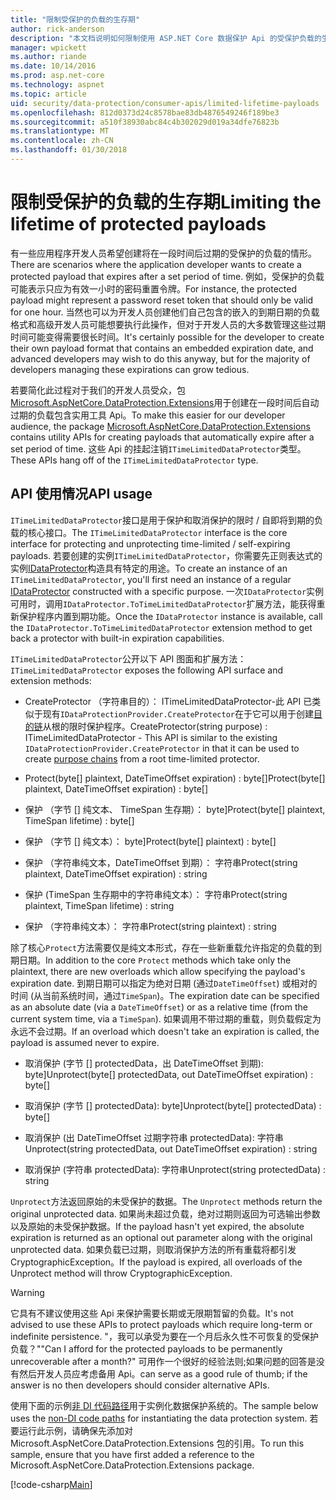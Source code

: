 ```yaml
---
title: "限制受保护的负载的生存期"
author: rick-anderson
description: "本文档说明如何限制使用 ASP.NET Core 数据保护 Api 的受保护负载的生存期。"
manager: wpickett
ms.author: riande
ms.date: 10/14/2016
ms.prod: asp.net-core
ms.technology: aspnet
ms.topic: article
uid: security/data-protection/consumer-apis/limited-lifetime-payloads
ms.openlocfilehash: 812d0373d24c8578bae83db4876549246f189be3
ms.sourcegitcommit: a510f38930abc84c4b302029d019a34dfe76823b
ms.translationtype: MT
ms.contentlocale: zh-CN
ms.lasthandoff: 01/30/2018
---
```

# <a name="limiting-the-lifetime-of-protected-payloads"></a><span data-ttu-id="56968-103">限制受保护的负载的生存期</span><span class="sxs-lookup"><span data-stu-id="56968-103">Limiting the lifetime of protected payloads</span></span>

<span data-ttu-id="56968-104">有一些应用程序开发人员希望创建将在一段时间后过期的受保护的负载的情形。</span><span class="sxs-lookup"><span data-stu-id="56968-104">There are scenarios where the application developer wants to create a protected payload that expires after a set period of time.</span></span> <span data-ttu-id="56968-105">例如，受保护的负载可能表示只应为有效一小时的密码重置令牌。</span><span class="sxs-lookup"><span data-stu-id="56968-105">For instance, the protected payload might represent a password reset token that should only be valid for one hour.</span></span> <span data-ttu-id="56968-106">当然也可以为开发人员创建他们自己包含的嵌入的到期日期的负载格式和高级开发人员可能想要执行此操作，但对于开发人员的大多数管理这些过期时间可能变得需要很长时间。</span><span class="sxs-lookup"><span data-stu-id="56968-106">It's certainly possible for the developer to create their own payload format that contains an embedded expiration date, and advanced developers may wish to do this anyway, but for the majority of developers managing these expirations can grow tedious.</span></span>

<span data-ttu-id="56968-107">若要简化此过程对于我们的开发人员受众，包[Microsoft.AspNetCore.DataProtection.Extensions](https://www.nuget.org/packages/Microsoft.AspNetCore.DataProtection.Extensions/)用于创建在一段时间后自动过期的负载包含实用工具 Api。</span><span class="sxs-lookup"><span data-stu-id="56968-107">To make this easier for our developer audience, the package [Microsoft.AspNetCore.DataProtection.Extensions](https://www.nuget.org/packages/Microsoft.AspNetCore.DataProtection.Extensions/) contains utility APIs for creating payloads that automatically expire after a set period of time.</span></span> <span data-ttu-id="56968-108">这些 Api 的挂起注销`ITimeLimitedDataProtector`类型。</span><span class="sxs-lookup"><span data-stu-id="56968-108">These APIs hang off of the `ITimeLimitedDataProtector` type.</span></span>

## <a name="api-usage"></a><span data-ttu-id="56968-109">API 使用情况</span><span class="sxs-lookup"><span data-stu-id="56968-109">API usage</span></span>

<span data-ttu-id="56968-110">`ITimeLimitedDataProtector`接口是用于保护和取消保护的限时 / 自即将到期的负载的核心接口。</span><span class="sxs-lookup"><span data-stu-id="56968-110">The `ITimeLimitedDataProtector` interface is the core interface for protecting and unprotecting time-limited / self-expiring payloads.</span></span> <span data-ttu-id="56968-111">若要创建的实例`ITimeLimitedDataProtector`，你需要先正则表达式的实例[IDataProtector](overview.md)构造具有特定的用途。</span><span class="sxs-lookup"><span data-stu-id="56968-111">To create an instance of an `ITimeLimitedDataProtector`, you'll first need an instance of a regular [IDataProtector](overview.md) constructed with a specific purpose.</span></span> <span data-ttu-id="56968-112">一次`IDataProtector`实例可用时，调用`IDataProtector.ToTimeLimitedDataProtector`扩展方法，能获得重新保护程序内置到期功能。</span><span class="sxs-lookup"><span data-stu-id="56968-112">Once the `IDataProtector` instance is available, call the `IDataProtector.ToTimeLimitedDataProtector` extension method to get back a protector with built-in expiration capabilities.</span></span>

<span data-ttu-id="56968-113">`ITimeLimitedDataProtector`公开以下 API 图面和扩展方法：</span><span class="sxs-lookup"><span data-stu-id="56968-113">`ITimeLimitedDataProtector` exposes the following API surface and extension methods:</span></span>

* <span data-ttu-id="56968-114">CreateProtector （字符串目的）： ITimeLimitedDataProtector-此 API 已类似于现有`IDataProtectionProvider.CreateProtector`在于它可以用于创建[目的链](purpose-strings.md)从根的限时保护程序。</span><span class="sxs-lookup"><span data-stu-id="56968-114">CreateProtector(string purpose) : ITimeLimitedDataProtector - This API is similar to the existing `IDataProtectionProvider.CreateProtector` in that it can be used to create [purpose chains](purpose-strings.md) from a root time-limited protector.</span></span>

* <span data-ttu-id="56968-115">Protect(byte[] plaintext, DateTimeOffset expiration) : byte[]</span><span class="sxs-lookup"><span data-stu-id="56968-115">Protect(byte[] plaintext, DateTimeOffset expiration) : byte[]</span></span>

* <span data-ttu-id="56968-116">保护 （字节 [] 纯文本、 TimeSpan 生存期）： byte]</span><span class="sxs-lookup"><span data-stu-id="56968-116">Protect(byte[] plaintext, TimeSpan lifetime) : byte[]</span></span>

* <span data-ttu-id="56968-117">保护 （字节 [] 纯文本）： byte]</span><span class="sxs-lookup"><span data-stu-id="56968-117">Protect(byte[] plaintext) : byte[]</span></span>

* <span data-ttu-id="56968-118">保护 （字符串纯文本，DateTimeOffset 到期）： 字符串</span><span class="sxs-lookup"><span data-stu-id="56968-118">Protect(string plaintext, DateTimeOffset expiration) : string</span></span>

* <span data-ttu-id="56968-119">保护 (TimeSpan 生存期中的字符串纯文本）： 字符串</span><span class="sxs-lookup"><span data-stu-id="56968-119">Protect(string plaintext, TimeSpan lifetime) : string</span></span>

* <span data-ttu-id="56968-120">保护 （字符串纯文本）： 字符串</span><span class="sxs-lookup"><span data-stu-id="56968-120">Protect(string plaintext) : string</span></span>

<span data-ttu-id="56968-121">除了核心`Protect`方法需要仅是纯文本形式，存在一些新重载允许指定的负载的到期日期。</span><span class="sxs-lookup"><span data-stu-id="56968-121">In addition to the core `Protect` methods which take only the plaintext, there are new overloads which allow specifying the payload's expiration date.</span></span> <span data-ttu-id="56968-122">到期日期可以指定为绝对日期 (通过`DateTimeOffset`) 或相对的时间 (从当前系统时间，通过`TimeSpan`)。</span><span class="sxs-lookup"><span data-stu-id="56968-122">The expiration date can be specified as an absolute date (via a `DateTimeOffset`) or as a relative time (from the current system time, via a `TimeSpan`).</span></span> <span data-ttu-id="56968-123">如果调用不带过期的重载，则负载假定为永远不会过期。</span><span class="sxs-lookup"><span data-stu-id="56968-123">If an overload which doesn't take an expiration is called, the payload is assumed never to expire.</span></span>

* <span data-ttu-id="56968-124">取消保护 (字节 [] protectedData，出 DateTimeOffset 到期): byte]</span><span class="sxs-lookup"><span data-stu-id="56968-124">Unprotect(byte[] protectedData, out DateTimeOffset expiration) : byte[]</span></span>

* <span data-ttu-id="56968-125">取消保护 (字节 [] protectedData): byte]</span><span class="sxs-lookup"><span data-stu-id="56968-125">Unprotect(byte[] protectedData) : byte[]</span></span>

* <span data-ttu-id="56968-126">取消保护 (出 DateTimeOffset 过期字符串 protectedData): 字符串</span><span class="sxs-lookup"><span data-stu-id="56968-126">Unprotect(string protectedData, out DateTimeOffset expiration) : string</span></span>

* <span data-ttu-id="56968-127">取消保护 (字符串 protectedData): 字符串</span><span class="sxs-lookup"><span data-stu-id="56968-127">Unprotect(string protectedData) : string</span></span>

<span data-ttu-id="56968-128">`Unprotect`方法返回原始的未受保护的数据。</span><span class="sxs-lookup"><span data-stu-id="56968-128">The `Unprotect` methods return the original unprotected data.</span></span> <span data-ttu-id="56968-129">如果尚未超过负载，绝对过期则返回为可选输出参数以及原始的未受保护数据。</span><span class="sxs-lookup"><span data-stu-id="56968-129">If the payload hasn't yet expired, the absolute expiration is returned as an optional out parameter along with the original unprotected data.</span></span> <span data-ttu-id="56968-130">如果负载已过期，则取消保护方法的所有重载将都引发 CryptographicException。</span><span class="sxs-lookup"><span data-stu-id="56968-130">If the payload is expired, all overloads of the Unprotect method will throw CryptographicException.</span></span>

>[!WARNING]
> <span data-ttu-id="56968-131">它具有不建议使用这些 Api 来保护需要长期或无限期暂留的负载。</span><span class="sxs-lookup"><span data-stu-id="56968-131">It's not advised to use these APIs to protect payloads which require long-term or indefinite persistence.</span></span> <span data-ttu-id="56968-132">"，我可以承受为要在一个月后永久性不可恢复的受保护负载？"</span><span class="sxs-lookup"><span data-stu-id="56968-132">"Can I afford for the protected payloads to be permanently unrecoverable after a month?"</span></span> <span data-ttu-id="56968-133">可用作一个很好的经验法则;如果问题的回答是没有然后开发人员应考虑备用 Api。</span><span class="sxs-lookup"><span data-stu-id="56968-133">can serve as a good rule of thumb; if the answer is no then developers should consider alternative APIs.</span></span>

<span data-ttu-id="56968-134">使用下面的示例[非 DI 代码路径](../configuration/non-di-scenarios.md)用于实例化数据保护系统的。</span><span class="sxs-lookup"><span data-stu-id="56968-134">The sample below uses the [non-DI code paths](../configuration/non-di-scenarios.md) for instantiating the data protection system.</span></span> <span data-ttu-id="56968-135">若要运行此示例，请确保先添加对 Microsoft.AspNetCore.DataProtection.Extensions 包的引用。</span><span class="sxs-lookup"><span data-stu-id="56968-135">To run this sample, ensure that you have first added a reference to the Microsoft.AspNetCore.DataProtection.Extensions package.</span></span>

[!code-csharp[Main](limited-lifetime-payloads/samples/limitedlifetimepayloads.cs)]
